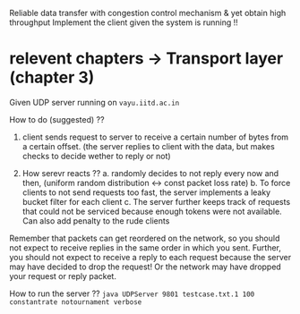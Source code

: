 Reliable data transfer with congestion control mechanism & yet obtain high throughput 
Implement the client given the system is running !!
# relevent chapters -> Transport layer (chapter 3)


Given UDP server running on `vayu.iitd.ac.in`


How to do (suggested) ??
1. client sends request to server to receive a certain number of bytes from a certain offset. 
(the server replies to client with the data, but makes checks to decide wether to reply or not)


2. How serevr reacts ??
a. randomly decides to not reply every now and then, (uniform random distribution <-> const packet loss rate)
b. To force clients to not send requests too fast, the server implements a leaky bucket filter for each client
c. The server further keeps track of requests that could not be serviced because enough tokens were not available. Can also add penalty to the rude clients 




Remember that packets can get reordered on the network, so you should not expect to receive replies in
the same order in which you sent. Further, you should not expect to receive a reply to each request
because the server may have decided to drop the request! Or the network may have dropped your
request or reply packet. 


How to run the server ??
`java UDPServer 9801 testcase.txt.1 100 constantrate notournament verbose`
